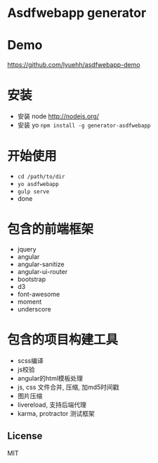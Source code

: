 Asdfwebapp generator
===================

Demo
====

<https://github.com/lyuehh/asdfwebapp-demo>


安装
====

* 安装 node <http://nodejs.org/>
* 安装 yo  `npm install -g generator-asdfwebapp`

开始使用
========

* `cd /path/to/dir`
* `yo asdfwebapp`
* `gulp serve`
* done

包含的前端框架
=============

* jquery
* angular
* angular-sanitize
* angular-ui-router
* bootstrap
* d3
* font-awesome
* moment
* underscore

包含的项目构建工具
=================

* scss编译
* js校验
* angular的html模板处理
* js, css 文件合并, 压缩, 加md5时间戳
* 图片压缩
* livereload, 支持后端代理
* karma, protractor 测试框架

## License

MIT
